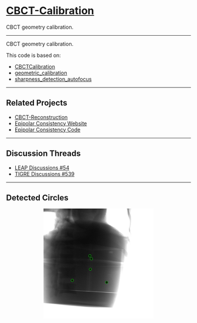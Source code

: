 # [CBCT-Calibration](https://github.com/YMZ1998/CBCT-Calibration)
CBCT geometry calibration.

---


CBCT geometry calibration.

This code is based on:

* [CBCTCalibration](https://github.com/neutronimaging/CBCTCalibration)
* [geometric_calibration](https://github.com/mrossi93/geometric_calibration)
* [sharpness_detection_autofocus](https://github.com/russwong89/sharpness_detection_autofocus)

---

## Related Projects

* [CBCT-Reconstruction](https://github.com/YMZ1998/CBCT-Reconstruction)
* [Epipolar Consistency Website](https://www5.cs.fau.de/research/software/epipolar-consistency)
* [Epipolar Consistency Code](https://github.com/aaichert/EpipolarConsistency)

---

## Discussion Threads

* [LEAP Discussions #54](https://github.com/LLNL/LEAP/discussions/54)
* [TIGRE Discussions #539](https://github.com/CERN/TIGRE/discussions/539)

---

## Detected Circles

<div style="text-align:center">
  <img src="./result/detected_circles_compressed.gif" width="300">
</div>

